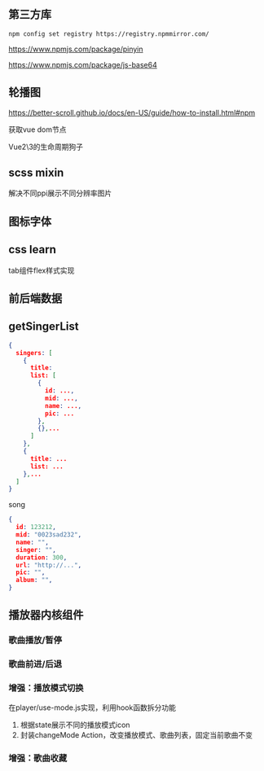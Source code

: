 ## 第三方库

`npm config set registry https://registry.npmmirror.com/`

https://www.npmjs.com/package/pinyin

https://www.npmjs.com/package/js-base64

## 轮播图

https://better-scroll.github.io/docs/en-US/guide/how-to-install.html#npm

获取vue dom节点

Vue2\3的生命周期狗子 

## scss mixin

解决不同ppi展示不同分辨率图片

## 图标字体

## css learn

tab组件flex样式实现

## 前后端数据

## getSingerList

```json
{
  singers: [
    {
      title:
      list: [
        {
          id: ...,
          mid: ...,
          name: ...,
          pic: ...
        },
        {},...
      ]
    },
    {
      title: ...
      list: ...
    },...
  ]
}
```

song

```json
{
  id: 123212,
  mid: "0023sad232",
  name: "",
  singer: "",
  duration: 300,
  url: "http://...",
  pic: "",
  album: "",
}
```



## 播放器内核组件

### 歌曲播放/暂停

### 歌曲前进/后退



### 增强：播放模式切换

在player/use-mode.js实现，利用hook函数拆分功能 

1. 根据state展示不同的播放模式icon
2. 封装changeMode Action，改变播放模式、歌曲列表，固定当前歌曲不变

### 增强：歌曲收藏

